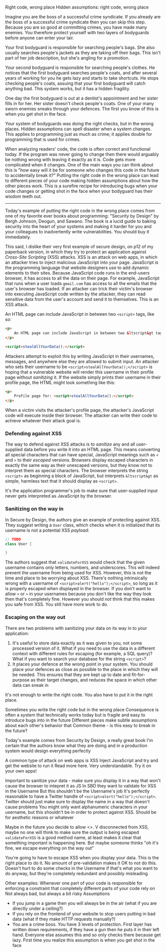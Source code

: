 Right code, wrong place
Hidden assumptions: right code, wrong place


Imagine you are the boss of a successful crime syndicate. If you already are the boss of a successful crime syndicate then you can skip this step. Because you are so good at committing crimes, you have made many enemies. You therefore protect yourself with two layers of bodyguards before anyone can enter your lair.

Your first bodyguard is responsible for searching people's bags. She also usually searches people's jackets as they are taking off their bags. This isn't part of her job description, but she's angling for a promotion.

Your second bodyguard is responsible for searching people's clothes. He notices that the first bodyguard searches people's coats, and after several years of working for you he gets lazy and starts to take shortcuts. He stops checking people's coats, assuing that your first bodyguard will catch anything bad. This system works, but it has a hidden fragility.

One day the first bodyguard is out at a dentist's appointment and her sister fills in for her. Her sister doesn't check people's coats. One of your many sworn enemies sneaks through your defences. The first you know of this is when you get shot in the face.

Your system of bodyguards was doing the right checks, but in the wrong places. Hidden assumptions can spell disaster when a system changes. This applies to programming just as much as crime; it applies double for programming that is used for crimes.

When analyzing readers' code, the code is often correct and functional today. If the program was never going to change then there would arguably be nothing wrong with leaving it exactly as it is. Code gets more complicated when it changes. One of the main ways you can think about this is "how easy will it be for someone who changes this code in the future to accidentally break it?" Putting the right code in the wrong place can lead to different pieces of your code making hidden assumptions about how the other pieces work. This is a surefire recipe for introducing bugs when your code changes or getting shot in the face when your bodyguard has their wisdom teeth out.

----

Today's example of putting the right code in the wrong place comes from one of my favorite ever books about programming: 
"Security by Design" by Bergh Johnson, Deogun, and Sawano. The book is a lucid guide to baking security into the heart of your systems and making it harder for you and your colleagues to inadvertently write vulnerabilities. You should buy it immediately.

This said, I dislike their very first example of secure design, on p12 of my paperback version, in which they try to protect an application against *Cross-Site Scripting* (XSS) attacks. XSS is an attack on web apps, in which an attacker tries to inject malicious JavaScript into your page. JavaScript is the programming language that website designers use to add dynamic elements to their sites. Because JavaScript code runs in the end-users browser, it has access to all the data on their page. For example, JavaScript that runs when a user loads `gmail.com` has access to all the emails that the user's browser has loaded. If an attacker can trick their victim's browser into executing JavaScript code written by the attacker, they can read sensitive data from the user's account and send it to themselves. This is an XSS attack.

An HTML page can include JavaScript in between two `<script>` tags, like so:

```html
<p>
    An HTML page can include JavaScript in between two &ltscript&gt tags, like so:
</p>

<script>stealAllYourData();</script>
```

Attackers attempt to exploit this by writing JavaScript in their usernames, messages, and anywhere else they are allowed to submit input. An attacker who sets their username to be `<script>stealAllYourData();</script>` is hoping that a vulnerable website will render this username in their profile page without *sanitizing* it. If the website simply prints their username in their profile page, the HTML might look something like this:

```html
<p>
    Profile page for: <script>stealAllYourData();</script>
</p>
```

When a victim visits the attacker's profile page, the attacker's JavaScript code will execute inside their browser. The attacker can write their code to achieve whatever their attack goal is.

### Defending against XSS

The way to defend against XSS attacks is to *sanitize* any and all user-supplied data before you write it into an HTML page. This means converting all special characters that can have special, JavaScript meanings such as `<` and `>` to their *escaped* versions. Browsers display escaped characters in exactly the same way as their unescaped versions, but they know not to interpret them as special characters. The browser interprets the string `<script>` as beginning a block of JavaScript, but interprets `&ltscript&gt` as simple, harmless text that it should display as `<script>`.

It's the application programmer's job to make sure that user-supplied input never gets interpreted as JavaScript by the browser.

### Sanitizing on the way in

In Secure by Design, the authors give an example of protecting against XSS. They suggest writing a `User` class, which checks when it is initialized that its username is not a potential XSS *payload*:

```java
// TODO
class User {

}
```

The authors suggest that `validateForXSS` would check that the given username contains only letters, numbers, and underscores. This will indeed prevent the username from being used for XSS. However, this is not the time and place to be worrying about XSS. There's nothing intrinsically wrong with a username of `<script>alert("hello");</script>`, so long as it is properly escaped when displayed in the browser. If you don't want to allow `<` or `>` in your usernames because you don't like the way they look then that's completely fine. However you should *not* think that this makes you safe from XSS. You still have more work to do.

### Escaping on the way out

There are two problems with sanitizing your data on its way in to your application:

1. It's useful to store data exactly as it was given to you, not some processed version of it. What if you need to use the data in a different context with different rules for escaping (for example, a SQL query)? What if you want to search your database for the string `<script>`?
2. It places your defence at the wrong point in your system. You should place your defences as close as possible to the place in which they will be needed. This ensures that they are kept up to date and fit-for-purpose as their target changes, and reduces the space in which other data can sneak in





It's not enough to write the right code. You also have to put it in the right place.



Sometimes you write the right code but in the wrong place
Consequence is often a system that technically works today but is fragile and easy to introduce bugs into in the future
Different pieces make subtle assumptions about each other's behavior that 
Common theme - is this easy to break in the future?


Today's example comes from Security by Design, a really great book
I'm certain that the authors know what they are doing and in a production system would design everything perfectly

A common type of attack on web apps is XSS
Inject JavaScript and try and get the website to run it
Read more here. Very understandable. Try it on your own apps!

Important to sanitize your data - make sure you display it in a way that won't cause the browser to intepret it as JS
In SBD they want to validate for XSS in the Username
But this shouldn't be the Username's job
It's perfectly reasonable to have a Twitter handle of `<script>alert("hello");</script>`. Twitter should just make sure to display the name in a way that doesn't cause problems
You might only want alphanumeric characters in your username, but this shouldn't be in order to protect against XSS. Should be for aesthetic reasons or whatever

Maybe in the future you decide to allow <>. V disconnected from XSS, maybe no one will think to make sure the output is being escaped
`validateForXSS` is a good method name, at least makes it clear that something important is happening here.
But maybe someone thinks "oh it's fine, we escape everything on the way out"

You're going to have to escape XSS when you display your data. This is the right place to do it. No amount of pre-validation makes it OK to not do this.
Doesn't hurt to do some checks in the Username if that's what you want to do anyway, but they're completely redundant and possibly misleading

Other examples:
Whenever one part of your code is responsible for enforcing a constraint that completely different parts of your code rely on
Not always bad, but always a bit risky 
Assumptions

* If you jump in a game then you will always be in the air (what if you are directly under a ceiling?)
* If you rely on the frontend of your website to stop users putting in bad data (what if they make HTTP requests manually?)
* You are a crime boss. You have 3 levels of protection. First layer has written down requirements, if they have a gun then he puts it in their left hand. Everyone else assumes this and so only checks there because get lazy.
First time you realize this assumption is when you get shot in the face